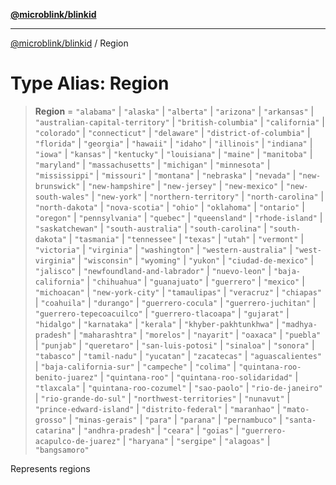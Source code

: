 [**@microblink/blinkid**](../README.md)

***

[@microblink/blinkid](../README.md) / Region

# Type Alias: Region

> **Region** = `"alabama"` \| `"alaska"` \| `"alberta"` \| `"arizona"` \| `"arkansas"` \| `"australian-capital-territory"` \| `"british-columbia"` \| `"california"` \| `"colorado"` \| `"connecticut"` \| `"delaware"` \| `"district-of-columbia"` \| `"florida"` \| `"georgia"` \| `"hawaii"` \| `"idaho"` \| `"illinois"` \| `"indiana"` \| `"iowa"` \| `"kansas"` \| `"kentucky"` \| `"louisiana"` \| `"maine"` \| `"manitoba"` \| `"maryland"` \| `"massachusetts"` \| `"michigan"` \| `"minnesota"` \| `"mississippi"` \| `"missouri"` \| `"montana"` \| `"nebraska"` \| `"nevada"` \| `"new-brunswick"` \| `"new-hampshire"` \| `"new-jersey"` \| `"new-mexico"` \| `"new-south-wales"` \| `"new-york"` \| `"northern-territory"` \| `"north-carolina"` \| `"north-dakota"` \| `"nova-scotia"` \| `"ohio"` \| `"oklahoma"` \| `"ontario"` \| `"oregon"` \| `"pennsylvania"` \| `"quebec"` \| `"queensland"` \| `"rhode-island"` \| `"saskatchewan"` \| `"south-australia"` \| `"south-carolina"` \| `"south-dakota"` \| `"tasmania"` \| `"tennessee"` \| `"texas"` \| `"utah"` \| `"vermont"` \| `"victoria"` \| `"virginia"` \| `"washington"` \| `"western-australia"` \| `"west-virginia"` \| `"wisconsin"` \| `"wyoming"` \| `"yukon"` \| `"ciudad-de-mexico"` \| `"jalisco"` \| `"newfoundland-and-labrador"` \| `"nuevo-leon"` \| `"baja-california"` \| `"chihuahua"` \| `"guanajuato"` \| `"guerrero"` \| `"mexico"` \| `"michoacan"` \| `"new-york-city"` \| `"tamaulipas"` \| `"veracruz"` \| `"chiapas"` \| `"coahuila"` \| `"durango"` \| `"guerrero-cocula"` \| `"guerrero-juchitan"` \| `"guerrero-tepecoacuilco"` \| `"guerrero-tlacoapa"` \| `"gujarat"` \| `"hidalgo"` \| `"karnataka"` \| `"kerala"` \| `"khyber-pakhtunkhwa"` \| `"madhya-pradesh"` \| `"maharashtra"` \| `"morelos"` \| `"nayarit"` \| `"oaxaca"` \| `"puebla"` \| `"punjab"` \| `"queretaro"` \| `"san-luis-potosi"` \| `"sinaloa"` \| `"sonora"` \| `"tabasco"` \| `"tamil-nadu"` \| `"yucatan"` \| `"zacatecas"` \| `"aguascalientes"` \| `"baja-california-sur"` \| `"campeche"` \| `"colima"` \| `"quintana-roo-benito-juarez"` \| `"quintana-roo"` \| `"quintana-roo-solidaridad"` \| `"tlaxcala"` \| `"quintana-roo-cozumel"` \| `"sao-paolo"` \| `"rio-de-janeiro"` \| `"rio-grande-do-sul"` \| `"northwest-territories"` \| `"nunavut"` \| `"prince-edward-island"` \| `"distrito-federal"` \| `"maranhao"` \| `"mato-grosso"` \| `"minas-gerais"` \| `"para"` \| `"parana"` \| `"pernambuco"` \| `"santa-catarina"` \| `"andhra-pradesh"` \| `"ceara"` \| `"goias"` \| `"guerrero-acapulco-de-juarez"` \| `"haryana"` \| `"sergipe"` \| `"alagoas"` \| `"bangsamoro"`

Represents regions
